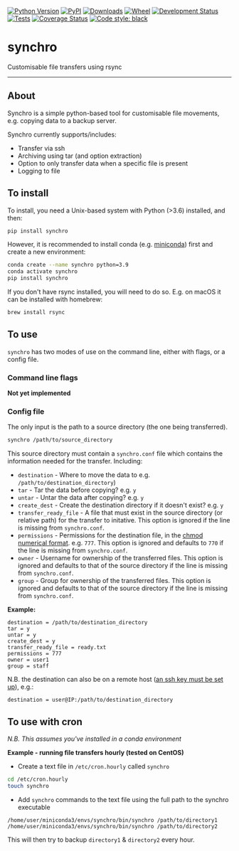 [![Python Version](https://img.shields.io/pypi/pyversions/synchro.svg)](https://pypi.org/project/synchro)
[![PyPI](https://img.shields.io/pypi/v/synchro.svg)](https://pypi.org/project/synchro)
[![Downloads](https://pepy.tech/badge/synchro)](https://pepy.tech/project/synchro)
[![Wheel](https://img.shields.io/pypi/wheel/synchro.svg)](https://pypi.org/project/synchro)
[![Development Status](https://img.shields.io/pypi/status/synchro.svg)](https://github.com/instituteofcancerresearch/synchro)
[![Tests](https://img.shields.io/github/workflow/status/instituteofcancerresearch/synchro/tests)](
    https://github.com/instituteofcancerresearch/synchro/actions)
[![Coverage Status](https://coveralls.io/repos/github/instituteofcancerresearch/synchro/badge.svg?branch=main)](https://coveralls.io/github/instituteofcancerresearch/synchro?branch=main)
[![Code style: black](https://img.shields.io/badge/code%20style-black-000000.svg)](https://github.com/python/black)
# synchro
Customisable file transfers using rsync

---
## About
Synchro is a simple python-based tool for customisable file movements, e.g. copying data to a backup server.

Synchro currently supports/includes:
* Transfer via ssh
* Archiving using tar (and option extraction)
* Option to only transfer data when a specific file is present
* Logging to file

## To install
To install, you need a Unix-based system with Python (>3.6) installed, and then:

```bash
pip install synchro
```

However, it is recommended to install conda (e.g. [miniconda](https://docs.conda.io/en/latest/miniconda.html)) first and create a new environment:

```bash
conda create --name synchro python=3.9
conda activate synchro
pip install synchro
```

If you don't have rsync installed, you will need to do so. E.g. on macOS 
it can be installed with homebrew:
```bash
brew install rsync
```

## To use
`synchro` has two modes of use on the command line, either with flags, or a config file.

### Command line flags
**Not yet implemented**


### Config file
The only input is the path to a source directory (the one being transferred).
```bash
synchro /path/to/source_directory
```

This source directory must contain a `synchro.conf` file which contains the 
information needed for the transfer. Including:
* `destination` - Where to move the data to e.g. `/path/to/destination_directory`)
* `tar` - Tar the data before copying? e.g. `y` 
* `untar` - Untar the data after copying? e.g. `y`
* `create_dest` - Create the destination directory if it doesn't exist? e.g. `y`
* `transfer_ready_file` - A file that must exist in the source directory
(or relative path) for the transfer to initative. This option is ignored if the line is
missing from `synchro.conf`.
* `permissions`  - Permissions for the destination file, in the
[chmod numerical format](Ohttps://chmodcommand.com/chmod-777/). e.g. `777`.
This option is ignored and defaults to `770` if the line is missing from `synchro.conf`.
* `owner`  - Username for ownership of the transferred files. 
This option is ignored and defaults to that of the source directory 
if the line is missing from `synchro.conf`.
* `group`  - Group for ownership of the transferred files. 
This option is ignored and defaults to that of the source directory 
if the line is missing from `synchro.conf`.

**Example:**
```text
destination = /path/to/destination_directory
tar = y
untar = y 
create_dest = y 
transfer_ready_file = ready.txt
permissions = 777
owner = user1
group = staff
```

N.B. the destination can also be on a remote host 
([an ssh key must be set up](https://www.digitalocean.com/community/tutorials/how-to-set-up-ssh-keys-2)), 
e.g.:
```text
destination = user@IP:/path/to/destination_directory
```

## To use with cron
*N.B. This assumes you've installed in a conda environment*

**Example - running file transfers hourly (tested on CentOS)**
* Create a text file in `/etc/cron.hourly` called `synchro`
```bash
cd /etc/cron.hourly
touch synchro
```
* Add `synchro` commands to the text file using the full path to the synchro executable
```text
/home/user/miniconda3/envs/synchro/bin/synchro /path/to/directory1
/home/user/miniconda3/envs/synchro/bin/synchro /path/to/directory2
```

This will then try to backup `directory1` & `directory2` every hour.